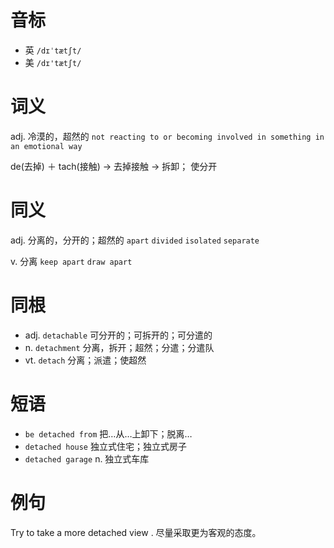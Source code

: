 # 音标

- 英 `/dɪˈtætʃt/`
- 美 `/dɪ'tætʃt/`

# 词义

adj. 冷漠的，超然的
`not reacting to or becoming involved in something in an emotional way`



de(去掉) ＋ tach(接触) → 去掉接触 → 拆卸； 使分开

# 同义

adj. 分离的，分开的；超然的
`apart` `divided` `isolated` `separate`

v. 分离
`keep apart` `draw apart`

# 同根

- adj. `detachable` 可分开的；可拆开的；可分遣的
- n. `detachment` 分离，拆开；超然；分遣；分遣队
- vt. `detach` 分离；派遣；使超然

# 短语

- `be detached from` 把…从…上卸下；脱离…
- `detached house` 独立式住宅；独立式房子
- `detached garage` n. 独立式车库

# 例句

Try to take a more detached view .
尽量采取更为客观的态度。


